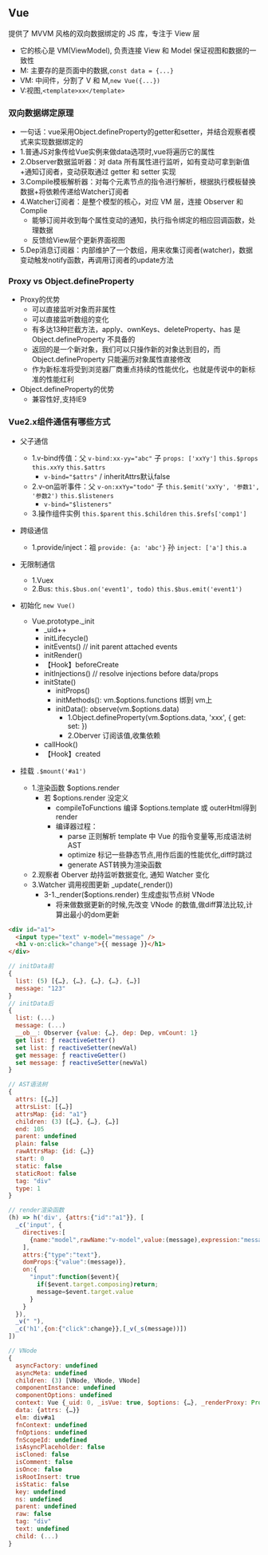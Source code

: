 ## Vue
提供了 MVVM 风格的双向数据绑定的 JS 库，专注于 View 层
- 它的核心是 VM(ViewModel), 负责连接 View 和 Model 保证视图和数据的一致性
- M: 主要存的是页面中的数据,`const data = {...}`
- VM: 中间件，分割了 V 和 M,`new Vue({...})`
- V:视图,`<template>xx</template>`

### 双向数据绑定原理
- 一句话：vue采用Object.defineProperty的getter和setter，并结合观察者模式来实现数据绑定的
- 1.普通JS对象传给Vue实例来做data选项时,vue将遍历它的属性
- 2.Observer数据监听器：对 data 所有属性进行监听，如有变动可拿到新值+通知订阅者，变动获取通过 getter 和 setter 实现
- 3.Compile模板解析器：对每个元素节点的指令进行解析，根据执行模板替换数据+将依赖传递给Watcher订阅者
- 4.Watcher订阅者：是整个模型的核心，对应 VM 层，连接 Observer 和 Complie
  - 能够订阅并收到每个属性变动的通知，执行指令绑定的相应回调函数，处理数据
  - 反馈给View层个更新界面视图
- 5.Dep消息订阅器：内部维护了一个数组，用来收集订阅者(watcher)，数据变动触发notify函数，再调用订阅者的update方法

### Proxy vs Object.defineProperty
- Proxy的优势
  - 可以直接监听对象⽽⾮属性
  - 可以直接监听数组的变化
  - 有多达13种拦截⽅法，apply、ownKeys、deleteProperty、has 是 Object.defineProperty 不具备的
  - 返回的是⼀个新对象，我们可以只操作新的对象达到⽬的，⽽ Object.defineProperty 只能遍历对象属性直接修改
  - 作为新标准将受到浏览器⼚商重点持续的性能优化，也就是传说中的新标准的性能红利
- Object.defineProperty的优势
  - 兼容性好,⽀持IE9

### Vue2.x组件通信有哪些方式
- 父子通信
  - 1.v-bind传值：父 `v-bind:xx-yy="abc"` 子 `props: ['xxYy']` `this.$props` `this.xxYy` `this.$attrs`
    - `v-bind="$attrs"` / inheritAttrs默认false
  - 2.v-on监听事件：父 `v-on:xxYy="todo"` 子 `this.$emit('xxYy', '参数1', '参数2')` `this.$listeners`
    - `v-bind="$listeners"`
  - 3.操作组件实例 `this.$parent` `this.$children` `this.$refs['comp1']`
- 跨级通信
  - 1.provide/inject：祖 `provide: {a: 'abc'}` 孙 `inject: ['a']` `this.a`
- 无限制通信
  - 1.Vuex
  - 2.Bus: `this.$bus.on('event1', todo)` `this.$bus.emit('event1')`






- 初始化 `new Vue()`
  - Vue.prototype._init
    - _uid++
    - initLifecycle()
    - initEvents() // init parent attached events
    - initRender()
    - 【Hook】beforeCreate
    - initInjections() // resolve injections before data/props
    - initState()
      - initProps()
      - initMethods(): vm.$options.functions 绑到 vm上
      - initData(): observe(vm.$options.data)
        - 1.Object.defineProperty(vm.$options.data, 'xxx', { get: set: })
        - 2.Oberver 订阅该值,收集依赖
    - callHook()
    - 【Hook】created
- 挂载 `.$mount('#a1')`
  - 1.渲染函数 $options.render
    - 若 $options.render 没定义
      - compileToFunctions 编译 $options.template 或 outerHtml得到 render
      - 编译器过程：
        - parse 正则解析 template 中 Vue 的指令变量等,形成语法树 AST
        - optimize 标记一些静态节点,用作后面的性能优化,diff时跳过
        - generate AST转换为渲染函数
  - 2.观察者 Oberver 劫持监听数据变化, 通知 Watcher 变化
  - 3.Watcher 调用视图更新 _update(_render())
    - 3-1._render($options.render) 生成虚拟节点树 VNode
      - 将来做数据更新的时候,先改变 VNode 的数值,做diff算法比较,计算出最小的dom更新

```html
<div id="a1">
  <input type="text" v-model="message" />
  <h1 v-on:click="change">{{ message }}</h1>
</div>
```

```js
// initData前
{
  list: (5) [{…}, {…}, {…}, {…}, {…}]
  message: "123"
}
// initData后
{
  list: (...)
  message: (...)
  __ob__: Observer {value: {…}, dep: Dep, vmCount: 1}
  get list: ƒ reactiveGetter()
  set list: ƒ reactiveSetter(newVal)
  get message: ƒ reactiveGetter()
  set message: ƒ reactiveSetter(newVal)
}
```

```js
// AST语法树
{
  attrs: [{…}]
  attrsList: [{…}]
  attrsMap: {id: "a1"}
  children: (3) [{…}, {…}, {…}]
  end: 105
  parent: undefined
  plain: false
  rawAttrsMap: {id: {…}}
  start: 0
  static: false
  staticRoot: false
  tag: "div"
  type: 1
}

// render渲染函数
(h) => h('div', {attrs:{"id":"a1"}}, [
  _c('input', {
    directives:[
      {name:"model",rawName:"v-model",value:(message),expression:"message"}
    ],
    attrs:{"type":"text"},
    domProps:{"value":(message)},
    on:{
      "input":function($event){
        if($event.target.composing)return;
        message=$event.target.value
      }
    }
  }),
  _v(" "),
  _c('h1',{on:{"click":change}},[_v(_s(message))])
])

// VNode
{
  asyncFactory: undefined
  asyncMeta: undefined
  children: (3) [VNode, VNode, VNode]
  componentInstance: undefined
  componentOptions: undefined
  context: Vue {_uid: 0, _isVue: true, $options: {…}, _renderProxy: Proxy, _self: Vue, …}
  data: {attrs: {…}}
  elm: div#a1
  fnContext: undefined
  fnOptions: undefined
  fnScopeId: undefined
  isAsyncPlaceholder: false
  isCloned: false
  isComment: false
  isOnce: false
  isRootInsert: true
  isStatic: false
  key: undefined
  ns: undefined
  parent: undefined
  raw: false
  tag: "div"
  text: undefined
  child: (...)
}
```